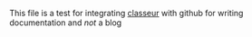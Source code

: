 <p>This file is a test for integrating <a href="http://classeur.io/">classeur</a> with github for writing documentation and <em>not</em> a blog</p>